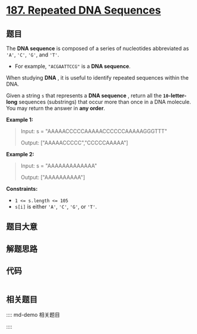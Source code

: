 # [187. Repeated DNA Sequences](https://leetcode.com/problems/repeated-dna-sequences/)

## 题目

The **DNA sequence** is composed of a series of nucleotides abbreviated as
`'A'`, `'C'`, `'G'`, and `'T'`.

  * For example, `"ACGAATTCCG"` is a **DNA sequence**.

When studying **DNA** , it is useful to identify repeated sequences within the
DNA.

Given a string `s` that represents a **DNA sequence** , return all the
**`10`-letter-long** sequences (substrings) that occur more than once in a DNA
molecule. You may return the answer in **any order**.



**Example 1:**

> Input: s = "AAAAACCCCCAAAAACCCCCCAAAAAGGGTTT"
> 
> Output: ["AAAAACCCCC","CCCCCAAAAA"]

**Example 2:**

> Input: s = "AAAAAAAAAAAAA"
> 
> Output: ["AAAAAAAAAA"]

**Constraints:**

  * `1 <= s.length <= 105`
  * `s[i]` is either `'A'`, `'C'`, `'G'`, or `'T'`.


## 题目大意

## 解题思路

## 代码

```javascript

```

## 相关题目

:::: md-demo 相关题目

::::
